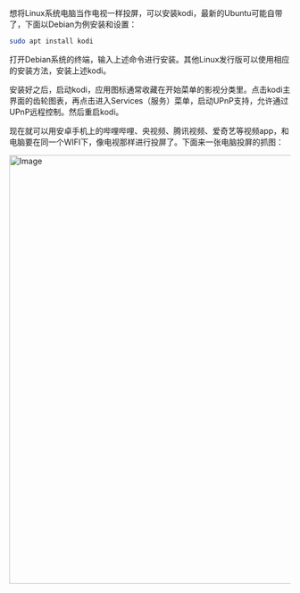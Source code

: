 想将Linux系统电脑当作电视一样投屏，可以安装kodi，最新的Ubuntu可能自带了，下面以Debian为例安装和设置：
```bash
sudo apt install kodi
```
打开Debian系统的终端，输入上述命令进行安装。其他Linux发行版可以使用相应的安装方法，安装上述kodi。

安装好之后，启动kodi，应用图标通常收藏在开始菜单的影视分类里。点击kodi主界面的齿轮图表，再点击进入Services（服务）菜单，启动UPnP支持，允许通过UPnP远程控制。然后重启kodi。

现在就可以用安卓手机上的哔哩哔哩、央视频、腾讯视频、爱奇艺等视频app，和电脑要在同一个WIFI下，像电视那样进行投屏了。下面来一张电脑投屏的抓图：

<img width="1366" height="768" alt="Image" src="https://github.com/user-attachments/assets/9819c075-5d14-4c4f-adb8-b4fa81324681" />